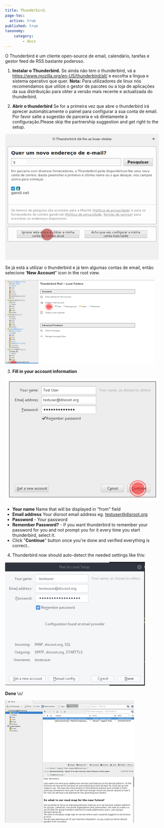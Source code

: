 ```yaml
---
title: Thunderbird.
page-toc:
  active: true
published: true
taxonomy:
    category:
        - docs
---
```

O Thunderbird é um cliente open-source de email, calendário, tarefas e gestor feed de RSS bastante poderoso.

1. **Instalar o Thunderbird.**
Se ainda não tem o thunderbird, vá a https://www.mozilla.org/en-US/thunderbird/all/ e escolha a língua e sistema operativo que quer.
**Nota:** Para utilizadores de linux nós recomendamos que utilize o gestor de pacotes ou a loja de aplicações da sua distribuição para obter a versão mais recente e actualizada do thunderbird.

2. **Abrir o thunderbird**
Se for a primeira vez que abre o thunderbird irá aprecer automáticamente o painel para configurar a sua conta de email. Por favor salte a sugestão de parceria  e vá diretamente à configuração.Please skip the partnership suggestion and get right to the setup.

![](pt/thunderbird_setup1.png)

Se já está a utilizar o thunderbird e já tem algumas contas de email, então selecione '**New Account**" icon in the root view.

![](en/thunderbird_setup2.png)

3. **Fill in your account information**

![](en/thunderbird_setup3.png)

 - **Your name** Name that will be displayed in "from" field
 - **Email address** Your disroot email address eg. testuser@disroot.org
 - **Password** - Your password
 - **Remember Password?** - If you want thunderbird to remember your password for you and not prompt you for it every time you start thunderbird, select it.
 - Click "**Continue**" button once you're done and verified everything is correct..<p>

4. Thunderbird now should auto-detect the needed settings like this:

![](en/thunderbird_setup4.png)

**Done** \o/

![](en/thunderbird_setup5.png)
